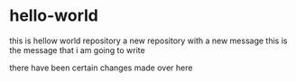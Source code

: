 # hello-world
this is hellow world repository
a new repository with a new message
this is the message that i am going to write




there have been certain changes made over here
